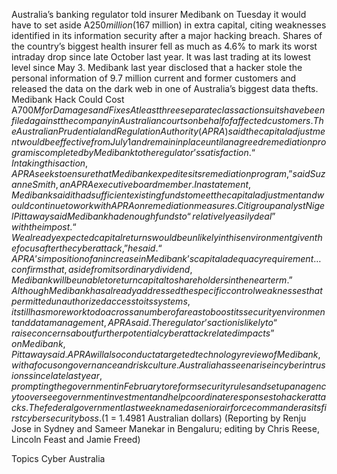 Australia’s banking regulator told insurer Medibank on Tuesday it would have to set aside A$250 million ($167 million) in extra capital, citing weaknesses identified in its information security after a major hacking breach.
Shares of the country’s biggest health insurer fell as much as 4.6% to mark its worst intraday drop since late October last year. It was last trading at its lowest level since May 3.
Medibank last year disclosed that a hacker stole the personal information of 9.7 million current and former customers and released the data on the dark web in one of Australia’s biggest data thefts.
Medibank Hack Could Cost A$700M for Damages and Fixes
At least three separate class action suits have been filed against the company in Australian courts on behalf of affected customers.
The Australian Prudential and Regulation Authority (APRA) said the capital adjustment would be effective from July 1 and remain in place until an agreed remediation program is completed by Medibank to the regulator’s satisfaction.
“In taking this action, APRA seeks to ensure that Medibank expedites its remediation program,” said Suzanne Smith, an APRA executive board member.
In a statement, Medibank said it had sufficient existing funds to meet the capital adjustment and would continue to work with APRA on remediation measures.
Citigroup analyst Nigel Pittaway said Medibank had enough funds to “relatively easily deal” with the impost.
“We already expected capital returns would be unlikely in this environment given the focus after the cyberattack,” he said. “APRA’s imposition of an increase in Medibank’s capital adequacy requirement … confirms that, aside from its ordinary dividend, Medibank will be unable to return capital to shareholders in the near term.”
Although Medibank has already addressed the specific control weaknesses that permitted unauthorized access to its systems, it still has more work to do across a number of areas to boost its security environment and data management, APRA said.
The regulator’s action is likely to “raise concerns about further potential cyberattack related impacts” on Medibank, Pittaway said.
APRA will also conduct a targeted technology review of Medibank, with a focus on governance and risk culture.
Australia has seen a rise in cyber intrusions since late last year, prompting the government in February to reform security rules and set up an agency to oversee government investment and help coordinate responses to hacker attacks.
The federal government last week named a senior air force commander as its first cybersecurity boss.
($1 = 1.4981 Australian dollars)
(Reporting by Renju Jose in Sydney and Sameer Manekar in Bengaluru; editing by Chris Reese, Lincoln Feast and Jamie Freed)

Topics
Cyber
Australia
